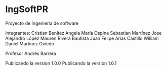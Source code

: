# IngSoftPR

Proyecto de Ingenieria de software

Integrantes:
Cristian Benítez
Angela María Ospina
Sebastian Martínez
Jose Alejandro López
Mauren Rivera Bautista
Juan Felipe Arias Castillo
William Daniel Martínez Oviedo



Profesor Andrés Barrera

Publicando la version 1.0.0
Publicando la version 1.0.1


